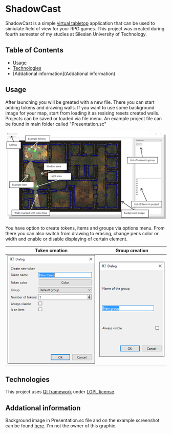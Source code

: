 # ShadowCast

ShadowCast is a simple  [virtual tabletop](https://www.dnd-compendium.com/dm-resources/virtual-tabletops) application that can be used to simiulate field of view for your RPG games. This project was created during fourth semester of my studies at Silesian University of Technology.

## Table of Contents
* [Usage](Usage)
* [Technologies](Technologies)
* [Addational information](Addational information)


## Usage
After launching you will be greated with a new file. There you can start adding tokens and drawing walls. If you want to use some background image for your map, start from loading it as resising resets created walls. Projects can be saved or loaded via file menu. An example project file can be found in main folder called "Presentation.sc"

![Image not loaded properly](./ReadMeImages/ProjectUsage.PNG)

You have option to create tokens, items and groups via options menu. From there you can also switch from drawing to erasing, change pens color or width and enable or disable displaying of certain element.

| Token creation      | Group creation|
| ------------- |-------------|
| ![Image not loaded properly](./ReadMeImages/TokenCreation.PNG)  | ![Image not loaded properly](./ReadMeImages/GroupCreation.PNG ) |

## Technologies
This project uses [Qt framework](https://www.qt.io/) under [LGPL license](https://www.gnu.org/licenses/lgpl-3.0.en.html).

## Addational information
Background image in Presentation.sc file and on the example screenshot can be found [here](https://2minutetabletop.com/dungeon-jail-prison-battle-map/). I'm not the owner of this graphic.
